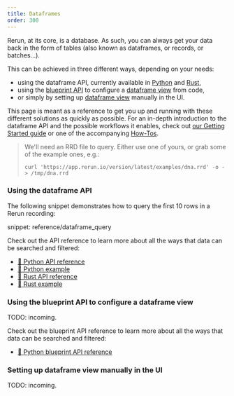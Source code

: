 ```yaml
---
title: Dataframes
order: 300
---
```


Rerun, at its core, is a database. As such, you can always get your data back in the form of tables (also known as dataframes, or records, or batches...).

This can be achieved in three different ways, depending on your needs:
* using the dataframe API, currently available in [Python](https://ref.rerun.io/docs/python/stable/common/dataframe/) and [Rust](https://docs.rs/crate/rerun/latest),
* using the [blueprint API](../concepts/blueprint) to configure a [dataframe view](types/views/dataframe_view) from code,
* or simply by setting up [dataframe view](types/views/dataframe_view) manually in the UI.

This page is meant as a reference to get you up and running with these different solutions as quickly as possible.
For an in-depth introduction to the dataframe API and the possible workflows it enables, check out [our Getting Started guide](../getting-started/data-out) or one of the accompanying [How-Tos](../howto/dataframe-api).


> We'll need an RRD file to query. Either use one of yours, or grab some of the example ones, e.g.:
> ```
> curl 'https://app.rerun.io/version/latest/examples/dna.rrd' -o - > /tmp/dna.rrd
> ```

### Using the dataframe API

The following snippet demonstrates how to query the first 10 rows in a Rerun recording:

snippet: reference/dataframe_query

Check out the API reference to learn more about all the ways that data can be searched and filtered:
* [🐍 Python API reference](https://ref.rerun.io/docs/python/stable/common/dataframe/)
* [🐍 Python example](https://github.com/rerun-io/rerun/blob/124be04fb1a5695d50813860903f575010bf5bc7/examples/python/dataframe_query/dataframe_query.py)
* [🦀 Rust API reference](https://docs.rs/crate/rerun/latest)
* [🦀 Rust example](https://github.com/rerun-io/rerun/blob/124be04fb1a5695d50813860903f575010bf5bc7/examples/rust/dataframe_query/src/main.rs)


### Using the blueprint API to configure a dataframe view

TODO: incoming.

Check out the blueprint API reference to learn more about all the ways that data can be searched and filtered:
* [🐍 Python blueprint API reference](https://ref.rerun.io/docs/python/latest/common/blueprint_apis/)


### Setting up dataframe view manually in the UI

TODO: incoming.

